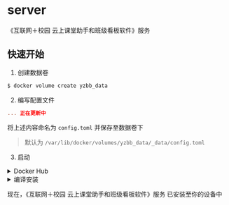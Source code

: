 # server

《互联网＋校园 云上课堂助手和班级看板软件》服务

## 快速开始

1. 创建数据卷

```bash
$ docker volume create yzbb_data
```

2. 编写配置文件

```toml
... 正在更新中
```

将上述内容命名为 `config.toml` 并保存至数据卷下

> 默认为 `/var/lib/docker/volumes/yzbb_data/_data/config.toml`

3. 启动

<details>
    <summary>Docker Hub</summary>

```bash
$ docker run --name=yunzhubanban-server -p 127.0.0.1:9922:9922 -v yzbb_data:/config -v yzbb_data:/data -v yzbb_data:/.yunzhubanban -d yunzhubanban/server:latest
```

</details>

<details>
    <summary>编译安装</summary>

```bash
$ gf build main.go -a amd64 -s linux
$ docker build -t yunzhubanban/server:unofficial .
$ docker run --name=yunzhubanban-server -p 127.0.0.1:9922:9922 -v yzbb_data:/config -v yzbb_data:/data -v yzbb_data:/.yunzhubanban -d yunzhubanban/server:latestdocker run --name=yunzhubanban-server -p 127.0.0.1:9922:9922 -v yzbb_data:/config -v yzbb_data:/data -v yzbb_data:/.yunzhubanban -d yunzhubanban/server:unofficial
```

有关 `gf` 的相关内容，请参阅：[开发工具 - GoFrame官网](https://goframe.org/pages/viewpage.action?pageId=1114260)

</details>

现在，《互联网＋校园 云上课堂助手和班级看板软件》服务 已安装至你的设备中
